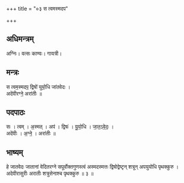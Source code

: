 +++
title = "०३ स त्वमस्मदप"

+++
## अधिमन्त्रम्
अग्निः। वत्सः काण्वः। गायत्री।

## मन्त्रः
स त्वम॒स्मदप॒ द्विषो॑ युयो॒धि जा॑तवेदः ।  
अदे॑वीरग्ने॒ अरा॑तीः ॥

## पदपाठः
सः । त्वम् । अ॒स्मत् । अप॑ । द्विषः॑ । यु॒यो॒धि । जा॒त॒ऽवे॒दः॒ ।  
अदे॑वीः । अ॒ग्ने॒ । अरा॑तीः ॥

## भाष्यम्
हे जातवेदः जातानां वेदितरग्ने सपूर्वोक्तगुणस्त्वं अस्मदस्मत्तः द्विषोद्वेष्टृन् शत्रून् अपयुयोधि पृथक्कुरु । अदेवीरासुरीः अरातीः शत्रुसेनाश्च पृथक्कुरु ॥ ३ ॥